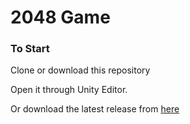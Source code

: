 # 2048 Game

### To Start
Clone or download this repository

Open it through Unity Editor.


Or download the latest release from [here](https://github.com/wenbin1354/Unity-2048/releases/download/2048/2048.zip)
